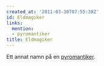 ```yaml
---
created_at: '2011-03-30T07:55:38Z'
id: Eldmagiker
links:
  mention:
  - pyromantiker
title: Eldmagiker
---
```


Ett annat namn på en [pyromantiker].

  [pyromantiker]: pyromantiker